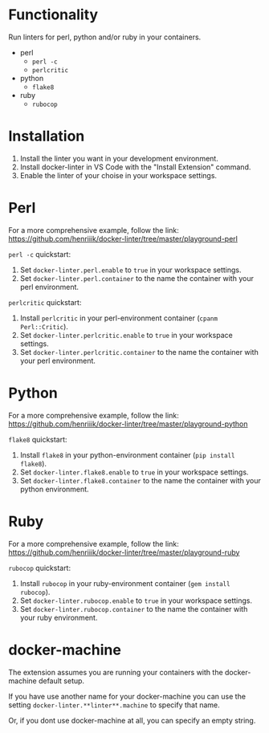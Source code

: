 # Functionality

Run linters for perl, python and/or ruby in your containers.

- perl
	- `perl -c`
	- `perlcritic`
- python
	- `flake8`
- ruby
	- `rubocop`

# Installation

1. Install the linter you want in your development environment.
2. Install docker-linter in VS Code with the "Install Extension" command.
3. Enable the linter of your choise in your workspace settings.

# Perl

For a more comprehensive example, follow the link: https://github.com/henriiik/docker-linter/tree/master/playground-perl

`perl -c` quickstart:

1. Set `docker-linter.perl.enable` to `true` in your workspace settings.
2. Set `docker-linter.perl.container` to the name the container with your perl environment.

`perlcritic` quickstart:

1. Install `perlcritic` in your perl-environment container (`cpanm Perl::Critic`).
2. Set `docker-linter.perlcritic.enable` to `true` in your workspace settings.
3. Set `docker-linter.perlcritic.container` to the name the container with your perl environment.

# Python

For a more comprehensive example, follow the link: https://github.com/henriiik/docker-linter/tree/master/playground-python

`flake8` quickstart:

1. Install `flake8` in your python-environment container (`pip install flake8`).
2. Set `docker-linter.flake8.enable` to `true` in your workspace settings.
3. Set `docker-linter.flake8.container` to the name the container with your python environment.

# Ruby

For a more comprehensive example, follow the link: https://github.com/henriiik/docker-linter/tree/master/playground-ruby

`rubocop` quickstart:

1. Install `rubocop` in your ruby-environment container (`gem install rubocop`).
2. Set `docker-linter.rubocop.enable` to `true` in your workspace settings.
3. Set `docker-linter.rubocop.container` to the name the container with your ruby environment.

# docker-machine

The extension assumes you are running your containers with the docker-machine default setup.

If you have use another name for your docker-machine you can use the setting `docker-linter.**linter**.machine` to specify that name.

Or, if you dont use docker-machine at all, you can specify an empty string.